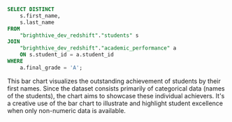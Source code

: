 ```sql student_achievers
SELECT DISTINCT 
    s.first_name,
    s.last_name
FROM 
    "brighthive_dev_redshift"."students" s
JOIN 
    "brighthive_dev_redshift"."academic_performance" a
    ON s.student_id = a.student_id
WHERE 
    a.final_grade = 'A';
```

<BarChart
    data={student_achievers}
    x=first_name
    y=last_name
    type="grouped"
    labels=true
/> 

This bar chart visualizes the outstanding achievement of students by their first names. Since the dataset consists primarily of categorical data (names of the students), the chart aims to showcase these individual achievers. It's a creative use of the bar chart to illustrate and highlight student excellence when only non-numeric data is available.
